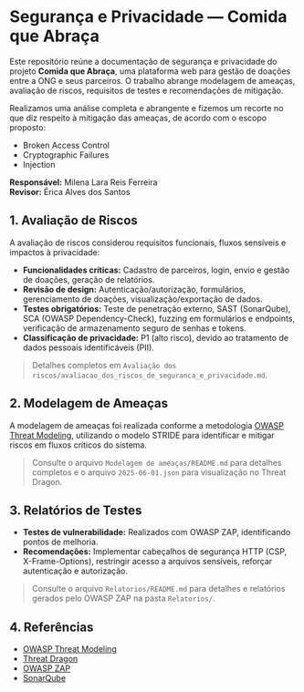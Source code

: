 # Segurança e Privacidade — Comida que Abraça

Este repositório reúne a documentação de segurança e privacidade do projeto **Comida que Abraça**, uma plataforma web para gestão de doações entre a ONG e seus parceiros. O trabalho abrange modelagem de ameaças, avaliação de riscos, requisitos de testes e recomendações de mitigação.

Realizamos uma análise completa e abrangente e fizemos um recorte no que diz respeito à mitigação das ameaças, de acordo com o escopo proposto:
- Broken Access Control
- Cryptographic Failures
- Injection

**Responsável:** Milena Lara Reis Ferreira  
**Revisor:** Érica Alves dos Santos


## 1. Avaliação de Riscos

A avaliação de riscos considerou requisitos funcionais, fluxos sensíveis e impactos à privacidade:

- **Funcionalidades críticas:** Cadastro de parceiros, login, envio e gestão de doações, geração de relatórios.
- **Revisão de design:** Autenticação/autorização, formulários, gerenciamento de doações, visualização/exportação de dados.
- **Testes obrigatórios:** Teste de penetração externo, SAST (SonarQube), SCA (OWASP Dependency-Check), fuzzing em formulários e endpoints, verificação de armazenamento seguro de senhas e tokens.
- **Classificação de privacidade:** P1 (alto risco), devido ao tratamento de dados pessoais identificáveis (PII).

> Detalhes completos em `Avaliação dos riscos/avaliacao_dos_riscos_de_seguranca_e_privacidade.md`.

## 2. Modelagem de Ameaças

A modelagem de ameaças foi realizada conforme a metodologia [OWASP Threat Modeling](https://owasp.org/www-community/Threat_Modeling_Process#introduction), utilizando o modelo STRIDE para identificar e mitigar riscos em fluxos críticos do sistema.

> Consulte o arquivo `Modelagem de ameaças/README.md` para detalhes completos e o arquivo `2025-06-01.json` para visualização no Threat Dragon.

## 3. Relatórios de Testes

- **Testes de vulnerabilidade:** Realizados com OWASP ZAP, identificando pontos de melhoria.
- **Recomendações:** Implementar cabeçalhos de segurança HTTP (CSP, X-Frame-Options), restringir acesso a arquivos sensíveis, reforçar autenticação e autorização.

> Consulte o arquivo `Relatorios/README.md` para detalhes e relatórios gerados pelo OWASP ZAP na pasta `Relatorios/`.

## 4. Referências

- [OWASP Threat Modeling](https://owasp.org/www-community/Threat_Modeling_Process)
- [Threat Dragon](https://owasp.org/www-project-threat-dragon/)
- [OWASP ZAP](https://www.zaproxy.org/)
- [SonarQube](https://www.sonarqube.org/)
